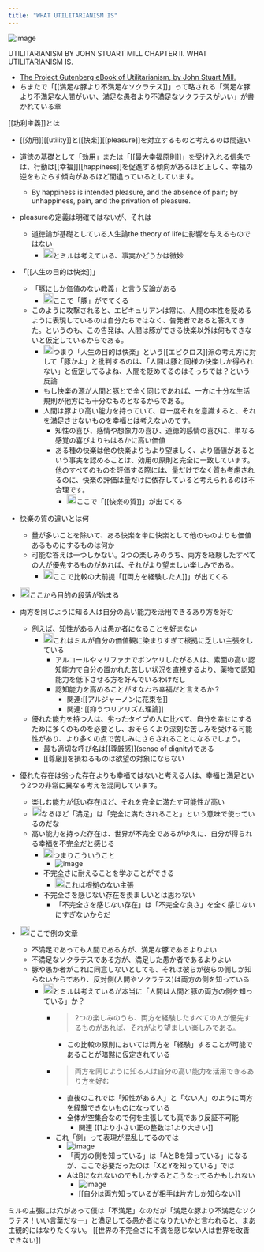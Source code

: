 ```yaml
---
title: "WHAT UTILITARIANISM IS"
---
```


![image](https://gyazo.com/6dce6b0b3a81916e96fdad6aaed81cc1/thumb/1000)

UTILITARIANISM BY JOHN STUART MILL
CHAPTER II. WHAT UTILITARIANISM IS.
- [The Project Gutenberg eBook of Utilitarianism, by John Stuart Mill.](https://www.gutenberg.org/files/11224/11224-h/11224-h.htm)
- ちまたで「[[満足な豚より不満足なソクラテス]]」って略される「満足な豚より不満足な人間がいい、満足な愚者より不満足なソクラテスがいい」が書かれている章


[[功利主義]]とは
- [[効用]][[utility]]と[[快楽]][[pleasure]]を対立するものと考えるのは間違い
- 道徳の基礎として「効用」または「[[最大幸福原則]]」を受け入れる信条では、行動は[[幸福]][[happiness]]を促進する傾向があるほど正しく、幸福の逆をもたらす傾向があるほど間違っているとしています。
    - By happiness is intended pleasure, and the absence of pain; by unhappiness, pain, and the privation of pleasure.
- pleasureの定義は明確ではないが、それは
    - 道徳論が基礎としている人生論the theory of lifeに影響を与えるものではない
        - <img src='https://scrapbox.io/api/pages/nishio/nishio/icon' alt='nishio.icon' height="19.5"/>とミルは考えている、事実かどうかは微妙
- 「[[人生の目的は快楽]]」
    - 「豚にしか価値のない教義」と言う反論がある
        - <img src='https://scrapbox.io/api/pages/nishio/nishio/icon' alt='nishio.icon' height="19.5"/>ここで「豚」がでてくる
    - このように攻撃されると、エピキュリアンは常に、人間の本性を貶めるように表現しているのは自分たちではなく、告発者であると答えてきた。というのも、この告発は、人間は豚ができる快楽以外は何もできないと仮定しているからである。
        - <img src='https://scrapbox.io/api/pages/nishio/nishio/icon' alt='nishio.icon' height="19.5"/>つまり「人生の目的は快楽」という[[エピクロス]]派の考え方に対して「豚かよ」と批判するのは、「人間は豚と同様の快楽しか得られない」と仮定してるよね、人間を貶めてるのはそっちでは？という反論
        - もし快楽の源が人間と豚とで全く同じであれば、一方に十分な生活規則が他方にも十分なものとなるからである。
        - 人間は豚より高い能力を持っていて、ほ一度それを意識すると、それを満足させないものを幸福とは考えないのです。
            - 知性の喜び、感情や想像力の喜び、道徳的感情の喜びに、単なる感覚の喜びよりもはるかに高い価値
            - ある種の快楽は他の快楽よりもより望ましく、より価値があるという事実を認めることは、効用の原則と完全に一致しています。他のすべてのものを評価する際には、量だけでなく質も考慮されるのに、快楽の評価は量だけに依存していると考えられるのは不合理です。
                - <img src='https://scrapbox.io/api/pages/nishio/nishio/icon' alt='nishio.icon' height="19.5"/>ここで「[[快楽の質]]」が出てくる
- 快楽の質の違いとは何
    - 量が多いことを除いて、ある快楽を単に快楽として他のものよりも価値あるものにするものは何か
    - 可能な答えは一つしかない。2つの楽しみのうち、両方を経験したすべての人が優先するものがあれば、それがより望ましい楽しみである。
        - <img src='https://scrapbox.io/api/pages/nishio/nishio/icon' alt='nishio.icon' height="19.5"/>ここで比較の大前提「[[両方を経験した人]]」が出てくる
- <img src='https://scrapbox.io/api/pages/nishio/nishio/icon' alt='nishio.icon' height="19.5"/>ここから目的の段落が始まる
- 両方を同じように知る人は自分の高い能力を活用できるあり方を好む
    - 例えば、知性がある人は愚か者になることを好まない
        - <img src='https://scrapbox.io/api/pages/nishio/nishio/icon' alt='nishio.icon' height="19.5"/>これはミルが自分の価値観に染まりすぎて根拠に乏しい主張をしている
            - アルコールやマリファナでボンヤリしたがる人は、素面の高い認知能力で自分の置かれた苦しい状況を直視するより、薬物で認知能力を低下させる方を好んでいるわけだし
            - 認知能力を高めることがすなわち幸福だと言えるか？
                - 関連:[[アルジャーノンに花束を]]
                - 関連: [[抑うつリアリズム理論]]
    - 優れた能力を持つ人は、劣ったタイプの人に比べて、自分を幸せにするために多くのものを必要とし、おそらくより深刻な苦しみを受ける可能性があり、より多くの点で苦しみにさらされることになるでしょう。
        - 最も適切な呼び名は[[尊厳感]](sense of dignity)である
        - [[尊厳]]を損ねるものは欲望の対象にならない

- 優れた存在は劣った存在よりも幸福ではないと考える人は、幸福と満足という2つの非常に異なる考えを混同しています。
    - 楽しむ能力が低い存在ほど、それを完全に満たす可能性が高い
    - <img src='https://scrapbox.io/api/pages/nishio/nishio/icon' alt='nishio.icon' height="19.5"/>なるほど「満足」は「完全に満たされること」という意味で使っているのだな
    - 高い能力を持った存在は、世界が不完全であるがゆえに、自分が得られる幸福を不完全だと感じる
        - <img src='https://scrapbox.io/api/pages/nishio/nishio/icon' alt='nishio.icon' height="19.5"/>つまりこういうこと
            - ![image](https://gyazo.com/6dce6b0b3a81916e96fdad6aaed81cc1/thumb/1000)
        - 不完全さに耐えることを学ぶことができる
            - <img src='https://scrapbox.io/api/pages/nishio/nishio/icon' alt='nishio.icon' height="19.5"/>これは根拠のない主張
        - 不完全さを感じない存在を羨ましいとは思わない
            - 「不完全さを感じない存在」は「不完全な良さ」を全く感じないにすぎないからだ
- <img src='https://scrapbox.io/api/pages/nishio/nishio/icon' alt='nishio.icon' height="19.5"/>ここで例の文章
    - 不満足であっても人間である方が、満足な豚であるよりよい
    - 不満足なソクラテスである方が、満足した愚か者であるよりよい
    - 豚や愚か者がこれに同意しないとしても、それは彼らが彼らの側しか知らないからであり、反対側(人間やソクラテス)は両方の側を知っている
        - <img src='https://scrapbox.io/api/pages/nishio/nishio/icon' alt='nishio.icon' height="19.5"/>とミルは考えているが本当に「人間は人間と豚の両方の側を知っている」か？
            - > 2つの楽しみのうち、両方を経験したすべての人が優先するものがあれば、それがより望ましい楽しみである。
                - この比較の原則においては両方を「経験」することが可能であることが暗黙に仮定されている
            - > 両方を同じように知る人は自分の高い能力を活用できるあり方を好む
                - 直後のこれでは「知性がある人」と「ない人」のように両方を経験できないものになっている
                - 全体が空集合なので何を主張しても真であり反証不可能
                    - 関連 [[1より小さい正の整数は1より大きい]]
            - これ「側」って表現が混乱してるのでは
                - ![image](https://gyazo.com/ffaa06e8a82754f2e6808505576b1aa1/thumb/1000)
                - 「両方の側を知っている」は「AとBを知っている」になるが、ここで必要だったのは「XとYを知っている」では
                - AはBになれないのでもしかするとこうなってるかもしれない
                    - ![image](https://gyazo.com/c29868d3a575c8cdaad148085fc78163/thumb/1000)
                    - [[自分は両方知っているが相手は片方しか知らない]]

ミルの主張には穴があって僕は「不満足」なのだが「満足な豚より不満足なソクラテス！いい言葉だなー」と満足してる愚か者になりたいかと言われると、まあ主観的にはなりたくない。
[[世界の不完全さに不満を感じない人は世界を改善できない]]
